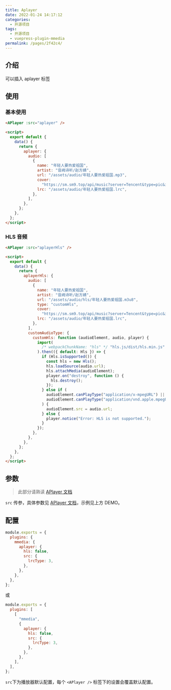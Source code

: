 ```yaml
---
title: Aplayer
date: 2022-01-24 14:17:12
categories:
  - 开源项目
tags:
  - 开源项目
  - vuepress-plugin-mmedia
permalink: /pages/2f42c4/
---
```


## 介绍

可以插入 aplayer 标签

## 使用

### 基本使用

<APlayer :src="aplayer" />

```html
<APlayer :src="aplayer" />

<script>
  export default {
    data() {
      return {
        aplayer: {
          audio: [
            {
              name: "年轻人要热爱祖国",
              artist: "音阙诗听/赵方婧",
              url: "/assets/audio/年轻人要热爱祖国.mp3",
              cover:
                "https://sm.sm9.top/api/music?server=Tencent&type=pic&id=001gv6xI4BNGiP",
              lrc: "/assets/audio/年轻人要热爱祖国.lrc",
            },
          ],
        },
      };
    },
  };
</script>
```

### HLS 音频

<APlayer :src="aplayerHls" />

```html
<APlayer :src="aplayerHls" />

<script>
  export default {
    data() {
      return {
        aplayerHls: {
          audio: [
            {
              name: "年轻人要热爱祖国",
              artist: "音阙诗听/赵方婧",
              url: "/assets/audio/hls/年轻人要热爱祖国.m3u8",
              type: "customHls",
              cover:
                "https://sm.sm9.top/api/music?server=Tencent&type=pic&id=001gv6xI4BNGiP",
              lrc: "/assets/audio/年轻人要热爱祖国.lrc",
            },
          ],
          customAudioType: {
            customHls: function (audioElement, audio, player) {
              import(
                /* webpackChunkName: "hls" */ "hls.js/dist/hls.min.js"
              ).then(({ default: Hls }) => {
                if (Hls.isSupported()) {
                  const hls = new Hls();
                  hls.loadSource(audio.url);
                  hls.attachMedia(audioElement);
                  player.on("destroy", function () {
                    hls.destroy();
                  });
                } else if (
                  audioElement.canPlayType("application/x-mpegURL") ||
                  audioElement.canPlayType("application/vnd.apple.mpegURL")
                ) {
                  audioElement.src = audio.url;
                } else {
                  player.notice("Error: HLS is not supported.");
                }
              });
            },
          },
        },
      };
    },
  };
</script>
```

## 参数

> 此部分请熟读 [APlayer 文档](http://aplayer.js.org/)

`src` 传参，具体参数见 [APlayer 文档](http://aplayer.js.org/)，示例见上方 DEMO。

## 配置

```js
module.exports = {
  plugins: {
    mmedia: {
      aplayer: {
        hls: false,
        src: {
          lrcType: 3,
        },
      },
    },
  },
};
```

或

```js
module.exports = {
  plugins: [
    [
      "mmedia",
      {
        aplayer: {
          hls: false,
          src: {
            lrcType: 3,
          },
        },
      },
    ],
  ],
};
```

`src`下为播放器默认配置，每个 `<APlayer />` 标签下的设置会覆盖默认配置。

<script>
  export default {
    data() {
      return {
        aplayer: {
          audio: [
            {
              name: "年轻人要热爱祖国",
              artist: "音阙诗听/赵方婧",
              url: "/assets/audio/年轻人要热爱祖国.mp3",
              cover:
                "https://sm.sm9.top/api/music?server=Tencent&type=pic&id=001gv6xI4BNGiP",
              lrc: "/assets/audio/年轻人要热爱祖国.lrc",
            },
          ],
        },
      aplayerHls: {
          audio: [
            {
              name: "年轻人要热爱祖国",
              artist: "音阙诗听/赵方婧",
              url: "/assets/audio/hls/年轻人要热爱祖国.m3u8",
              type: "customHls",
              cover:
                "https://sm.sm9.top/api/music?server=Tencent&type=pic&id=001gv6xI4BNGiP",
              lrc: "/assets/audio/年轻人要热爱祖国.lrc",
            },
          ],
          customAudioType: {
            customHls: function (audioElement, audio, player) {
              import(
                /* webpackChunkName: "hls" */ "hls.js/dist/hls.min.js"
              ).then(({ default: Hls }) => {
                if (Hls.isSupported()) {
                  const hls = new Hls();
                  hls.loadSource(audio.url);
                  hls.attachMedia(audioElement);
                  player.on("destroy", function () {
                    hls.destroy();
                  });
                } else if (
                  audioElement.canPlayType("application/x-mpegURL") ||
                  audioElement.canPlayType("application/vnd.apple.mpegURL")
                ) {
                  audioElement.src = audio.url;
                } else {
                  player.notice("Error: HLS is not supported.");
                }
              });
            },
          },
        },
      };
    },
  };
</script>
